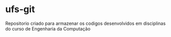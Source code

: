 # ufs-git
Repositorio criado para armazenar os codigos desenvolvidos em disciplinas do curso de Engenharia da Computação
